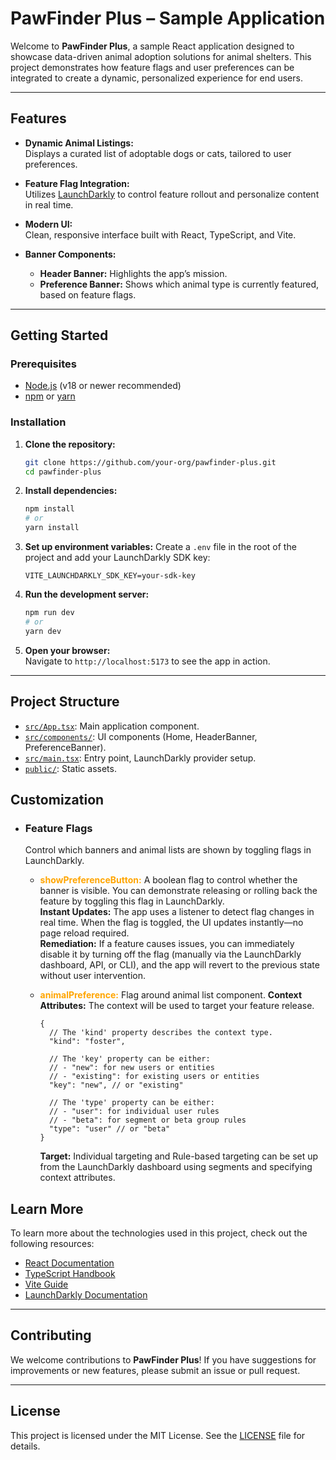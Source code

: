 # PawFinder Plus – Sample Application

Welcome to **PawFinder Plus**, a sample React application designed to showcase data-driven animal adoption solutions for animal shelters. This project demonstrates how feature flags and user preferences can be integrated to create a dynamic, personalized experience for end users.

---

## Features

- **Dynamic Animal Listings:**  
  Displays a curated list of adoptable dogs or cats, tailored to user preferences.

- **Feature Flag Integration:**  
  Utilizes [LaunchDarkly](https://launchdarkly.com/) to control feature rollout and personalize content in real time.

- **Modern UI:**  
  Clean, responsive interface built with React, TypeScript, and Vite.

- **Banner Components:**
  - **Header Banner:** Highlights the app’s mission.
  - **Preference Banner:** Shows which animal type is currently featured, based on feature flags.

---

## Getting Started

### Prerequisites

- [Node.js](https://nodejs.org/) (v18 or newer recommended)
- [npm](https://www.npmjs.com/) or [yarn](https://yarnpkg.com/)

### Installation

1. **Clone the repository:**

   ```sh
   git clone https://github.com/your-org/pawfinder-plus.git
   cd pawfinder-plus
   ```

2. **Install dependencies:**

   ```sh
   npm install
   # or
   yarn install
   ```

3. **Set up environment variables:**
   Create a `.env` file in the root of the project and add your LaunchDarkly SDK key:

   ```env
   VITE_LAUNCHDARKLY_SDK_KEY=your-sdk-key
   ```

4. **Run the development server:**

   ```sh
   npm run dev
   # or
   yarn dev
   ```

5. **Open your browser:**  
   Navigate to `http://localhost:5173` to see the app in action.

---
## Project Structure

- [`src/App.tsx`](src/App.tsx): Main application component.
- [`src/components/`](src/components/): UI components (Home, HeaderBanner, PreferenceBanner).
- [`src/main.tsx`](src/main.tsx): Entry point, LaunchDarkly provider setup.
- [`public/`](public/): Static assets.

## Customization

- ### Feature Flags
  Control which banners and animal lists are shown by toggling flags in LaunchDarkly.

  - <span style="color:orange;">**showPreferenceButton:**</span> A boolean flag to control whether the banner is visible. You can demonstrate releasing or rolling back the feature by toggling this flag in LaunchDarkly.  
    **Instant Updates:** The app uses a listener to detect flag changes in real time. When the flag is toggled, the UI updates instantly—no page reload required.  
    **Remediation:** If a feature causes issues, you can immediately disable it by turning off the flag (manually via the LaunchDarkly dashboard, API, or CLI), and the app will revert to the previous state without user intervention.

  - <span style="color:orange;">**animalPreference:**</span> Flag around animal list component.
    **Context Attributes:** The context will be used to target your feature release.
      ``` 
      {
        // The 'kind' property describes the context type.
        "kind": "foster",

        // The 'key' property can be either:
        // - "new": for new users or entities
        // - "existing": for existing users or entities
        "key": "new", // or "existing"

        // The 'type' property can be either:
        // - "user": for individual user rules
        // - "beta": for segment or beta group rules
        "type": "user" // or "beta"
      } 
      ```
    **Target:** Individual targeting and Rule-based targeting can be set up from the LaunchDarkly dashboard using segments and specifying context attributes.

## Learn More

To learn more about the technologies used in this project, check out the following resources:

- [React Documentation](https://reactjs.org/docs/getting-started.html)
- [TypeScript Handbook](https://www.typescriptlang.org/docs/handbook/intro.html)
- [Vite Guide](https://vitejs.dev/guide/)
- [LaunchDarkly Documentation](https://docs.launchdarkly.com/docs)

---

## Contributing

We welcome contributions to **PawFinder Plus**! If you have suggestions for improvements or new features, please submit an issue or pull request.

---

## License

This project is licensed under the MIT License. See the [LICENSE](./LICENSE) file for details.
